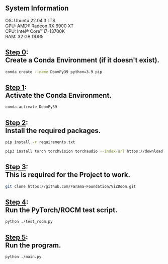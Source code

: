## System Information
OS: Ubuntu 22.04.3 LTS<br>
GPU: AMD® Radeon RX 6900 XT<br>
CPU: Intel® Core™ i7-13700K<br>
RAM: 32 GB DDR5 <br>

## <u>Step 0</u>:<br>Create a Conda Environment (if it doesn't exist).
```bash
conda create --name DoomPy39 python=3.9 pip
```

## <u>Step 1</u>:<br>Activate the Conda Environment.
```bash
conda activate DoomPy39
```

## <u>Step 2</u>:<br>Install the required packages.
```bash
pip install -r requirements.txt
```
```bash
pip3 install torch torchvision torchaudio --index-url https://download.pytorch.org/whl/rocm5.6
```

## <u>Step 3</u>:<br>This is required for the Project to work.
```bash
git clone https://github.com/Farama-Foundation/ViZDoom.git
```

## <u>Step 4</u>:<br>Run the PyTorch/ROCM test script.
```bash
python ./test_rocm.py
```

## <u>Step 5</u>:<br>Run the program.
```bash
python ./main.py
```